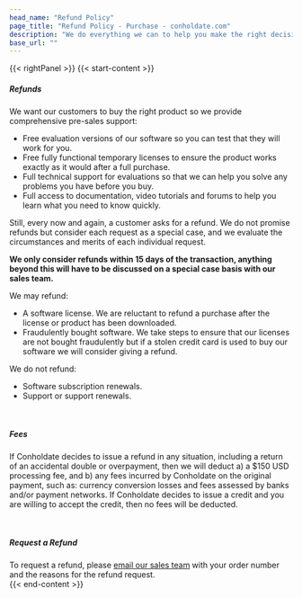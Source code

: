 ```yaml
---
head_name: "Refund Policy"
page_title: "Refund Policy - Purchase - conholdate.com"
description: "We do everything we can to help you make the right decision before you buy to avoid refund requests."
base_url: ""
---
```

{{< rightPanel >}}
{{< start-content >}}
##### **Refunds**
We want our customers to buy the right product so we provide comprehensive pre-sales support:

* Free evaluation versions of our software so you can test that they will work for you.
* Free fully functional temporary licenses to ensure the product works exactly as it would after a full purchase.
* Full technical support for evaluations so that we can help you solve any problems you have before you buy.
* Full access to documentation, video tutorials and forums to help you learn what you need to know quickly.
 
Still, every now and again, a customer asks for a refund. We do not promise refunds but consider each request as a special case, and we evaluate the circumstances and merits of each individual request. 

**We only consider refunds within 15 days of the transaction, anything beyond this will have to be discussed on a special case basis with our sales team.**

We may refund:

* A software license. We are reluctant to refund a purchase after the license or product has been downloaded.
* Fraudulently bought software. We take steps to ensure that our licenses are not bought fraudulently but if a stolen credit card is used to buy our software we will consider giving a refund.

We do not refund:

* Software subscription renewals.
* Support or support renewals.  

&nbsp;  
##### **Fees**
If Conholdate decides to issue a refund in any situation, including a return of an accidental double or overpayment, then we will deduct a) a $150 USD processing fee, and b) any fees incurred by Conholdate on the original payment, such as: currency conversion losses and fees assessed by banks and/or payment networks.  If Conholdate decides to issue a credit and you are willing to accept the credit, then no fees will be deducted.

&nbsp;  
##### **Request a Refund**
To request a refund, please [email our sales team](https://about.conholdate.com/contact/) with your order number and the reasons for the refund request.  
{{< end-content >}}